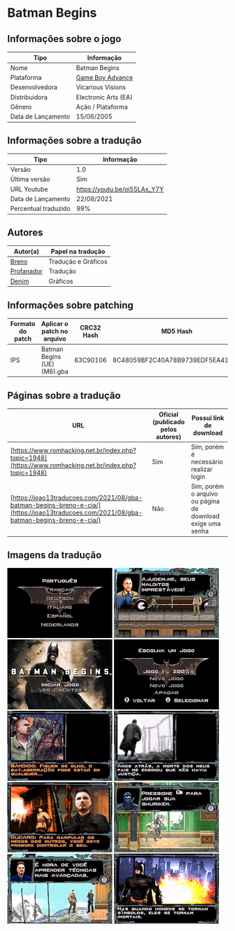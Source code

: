# Batman Begins

## Informações sobre o jogo

| Tipo | Informação |
| ----------- | ----------- |
| Nome | Batman Begins |
| Plataforma | [Game Boy Advance](../) |
| Desenvolvedora | Vicarious Visions |
| Distribuidora | Electronic Arts (EA) |
| Gênero | Ação / Plataforma |
| Data de Lançamento | 15/06/2005 |

## Informações sobre a tradução

| Tipo | Informação |
| ----------- | ----------- |
| Versão | 1\.0 |
| Última versão | Sim |
| URL Youtube | https://youtu.be/oi55LAx_Y7Y |
| Data de Lançamento | 22/08/2021 |
| Percentual traduzido | 99% |

## Autores

| Autor(a) | Papel na tradução |
| ----------- | ----------- |
| [Breno](../../../autores/breno/) | Tradução e Gráficos |
| [Profanador](../../../autores/profanador/) | Tradução |
| [Denim](../../../autores/denim/) | Gráficos |

## Informações sobre patching

| Formato do patch | Aplicar o patch no arquivo | CRC32 Hash | MD5 Hash |
| ----------- | ----------- | ----------- | ----------- |
| IPS | Batman Begins \(UE\) \(M6\)\.gba | 83C90106 | 8C48059BF2C40A78B9739EDF5EA411CB |

## Páginas sobre a tradução

| URL | Oficial (publicado pelos autores) | Possuí link de download |
| ----------- | ----------- | ----------- |
| [https://www.romhacking.net.br/index.php?topic=1948](https://www.romhacking.net.br/index.php?topic=1948) | Sim | Sim, porém é necessário realizar login |
| [https://joao13traducoes.com/2021/08/gba-batman-begins-breno-e-cia/](https://joao13traducoes.com/2021/08/gba-batman-begins-breno-e-cia/) | Não | Sim, porém o arquivo ou página de download exige uma senha |

## Imagens da tradução

![Imagem de exemplo da tradução 1](1.png)
![Imagem de exemplo da tradução 2](10.png)
![Imagem de exemplo da tradução 3](2.png)
![Imagem de exemplo da tradução 4](3.png)
![Imagem de exemplo da tradução 5](4.png)
![Imagem de exemplo da tradução 6](5.png)
![Imagem de exemplo da tradução 7](6.png)
![Imagem de exemplo da tradução 8](7.png)
![Imagem de exemplo da tradução 9](8.png)
![Imagem de exemplo da tradução 10](9.png)